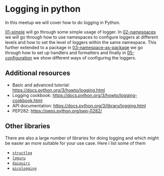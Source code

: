 # Logging in python

In this meetup we will cover how to do logging in Python.

[01-simple](01-simple) will go through some simple usage of logger. In [02-namespaces](02-namespaces) we will go through how to use namespaces to configure loggers at different levels and how to set the level of loggers within the same namespace. This further extended to a package in [03-namespace-as-package](04-handlers-and-formatters) we go through how to set up handlers and formatters and finally in [05-configuration](05-configuration) we show different ways of configuring the loggers.



## Additional resources

- Basic and advanced tutorial: https://docs.python.org/3/howto/logging.html
- Logging cookbook: https://docs.python.org/3/howto/logging-cookbook.html
- API documentation: https://docs.python.org/3/library/logging.html
- PEP282: https://peps.python.org/pep-0282/

## Other libraries
There are also a large number of libraries for doing logging and which might be easier an more suitable for your use case. Here I list some of them

- [`structlog`](https://www.structlog.org/en/stable/)
- [`loguru`](https://github.com/Delgan/loguru)
- [`daiquiri`](https://github.com/Mergifyio/daiquiri)
- [`picologging`](https://github.com/microsoft/picologging)